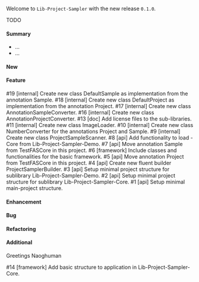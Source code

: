 Welcome to `Lib-Project-Sampler` with the new release `0.1.0`.

TODO



#### Summary
* ...
* ...



#### New



#### Feature
#19 [internal] Create new class DefaultSample as implementation from the annotation Sample.
#18 [internal] Create new class DefaultProject as implementation from the annotation Project.
#17 [internal] Create new class AnnotationSampleConverter.
#16 [internal] Create new class AnnotationProjectConverter.
#13 [doc] Add license files to the sub-libraries.
#11 [internal] Create new class ImageLoader.
#10 [internal] Create new class NumberConverter for the annotations Project and Sample.
#9 [internal] Create new class ProjectSampleScanner.
#8 [api] Add functionality to load -Core from Lib-Project-Sampler-Demo.
#7 [api] Move annotation Sample from TestFASCore in this project.
#6 [framework] Include classes and functionalities for the basic framework.
#5 [api] Move annotation Project from TestFASCore in this project.
#4 [api] Create new fluent builder ProjectSamplerBuilder.
#3 [api] Setup minimal project structure for sublibrary Lib-Project-Sampler-Demo.
#2 [api] Setup minimal project structure for sublibrary Lib-Project-Sampler-Core.
#1 [api] Setup minimal main-project structure.



#### Enhancement



#### Bug



#### Refactoring



#### Additional



Greetings
Naoghuman



[//]: # (Issues which will be integrated in this release)
#14 [framework] Add basic structure to application in Lib-Project-Sampler-Core.



[//]: # (Links)
[Apache Log4j 2]:https://logging.apache.org/log4j/2.0/index.html
[JavaFX]:http://docs.oracle.com/javase/8/javase-clienttechnologies.htm
[Maven]:http://maven.apache.org/



